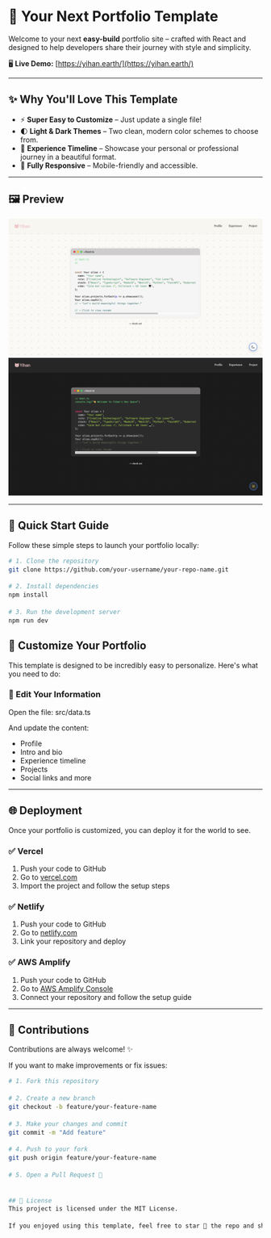 # 🌱 Your Next Portfolio Template

Welcome to your next **easy-build** portfolio site – crafted with React and designed to help developers share their journey with style and simplicity.

🖥 **Live Demo:** [https://yihan.earth/](https://yihan.earth/)

---

## ✨ Why You'll Love This Template

- ⚡ **Super Easy to Customize** – Just update a single file!
- 🌓 **Light & Dark Themes** – Two clean, modern color schemes to choose from.
- 📅 **Experience Timeline** – Showcase your personal or professional journey in a beautiful format.
- 📱 **Fully Responsive** – Mobile-friendly and accessible.

---

## 🖼 Preview

![Light Mode Preview](public/mainPage.png)
![Dark Mode Preview](public/mainPageDark.png)

---

## 🚀 Quick Start Guide

Follow these simple steps to launch your portfolio locally:

```bash
# 1. Clone the repository
git clone https://github.com/your-username/your-repo-name.git

# 2. Install dependencies
npm install

# 3. Run the development server
npm run dev
```


## 🔧 Customize Your Portfolio

This template is designed to be incredibly easy to personalize. Here's what you need to do:

### 📝 Edit Your Information

Open the file: src/data.ts

And update the content:

- Profile  
- Intro and bio  
- Experience timeline  
- Projects  
- Social links and more

---

## 🌐 Deployment

Once your portfolio is customized, you can deploy it for the world to see.

### ✅ Vercel

1. Push your code to GitHub  
2. Go to [vercel.com](https://vercel.com)  
3. Import the project and follow the setup steps

### ✅ Netlify

1. Push your code to GitHub  
2. Go to [netlify.com](https://www.netlify.com)  
3. Link your repository and deploy

### ✅ AWS Amplify

1. Push your code to GitHub  
2. Go to [AWS Amplify Console](https://aws.amazon.com/amplify/)  
3. Connect your repository and follow the setup guide

---

## 🤝 Contributions

Contributions are always welcome! ✨

If you want to make improvements or fix issues:

```bash
# 1. Fork this repository

# 2. Create a new branch
git checkout -b feature/your-feature-name

# 3. Make your changes and commit
git commit -m "Add feature"

# 4. Push to your fork
git push origin feature/your-feature-name

# 5. Open a Pull Request 🚀


## 📄 License
This project is licensed under the MIT License.

If you enjoyed using this template, feel free to star 🌟 the repo and share it with your friends!